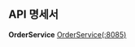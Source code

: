 ## API 명세서
**OrderService**
[OrderService(:8085)](https://www.notion.so/b49b52a62b904ebc91a22a3ccd4b6cb2?pvs=21)
